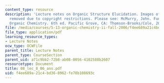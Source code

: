 ```yaml
---
content_type: resource
description: 'Lecture notes on Organic Structure Elucidation. Images of NMR graphs
  removed due to copyright restrictions. Please see: McMurry, John. Fundamentals of
  Organic Chemistry. 6th ed. Pacific Grove, CA: Thomson-Brooks/Cole, 2007. ISBN: 0495012033.'
file: /media/courses/5-13-organic-chemistry-ii-fall-2006/f4ee689a21c4bd368962fe78b108693c_08_lec_8_06_ans.pdf
file_type: application/pdf
learning_resource_types:
- Lecture Notes
ocw_type: OCWFile
parent_title: Lecture Notes
parent_type: CourseSection
parent_uid: a71c9bb2-72b8-ab08-0056-4102588b2607
resourcetype: Document
title: 08_lec_8_06_ans.pdf
uid: f4ee689a-21c4-bd36-8962-fe78b108693c
---
```


